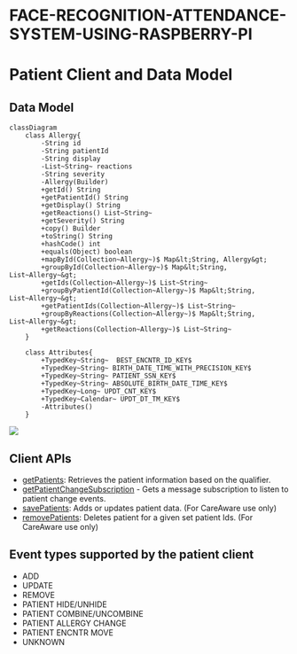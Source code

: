# FACE-RECOGNITION-ATTENDANCE-SYSTEM-USING-RASPBERRY-PI
# Patient Client and Data Model

## Data Model

```mermaid
classDiagram
    class Allergy{
        -String id
        -String patientId
        -String display
        -List~String~ reactions
        -String severity
        -Allergy(Builder)
        +getId() String
        +getPatientId() String
        +getDisplay() String
        +getReactions() List~String~
        +getSeverity() String
        +copy() Builder
        +toString() String
        +hashCode() int
        +equals(Object) boolean
        +mapById(Collection~Allergy~)$ Map&lt;String, Allergy&gt;
        +groupById(Collection~Allergy~)$ Map&lt;String, List~Allergy~&gt;
        +getIds(Collection~Allergy~)$ List~String~
        +groupByPatientId(Collection~Allergy~)$ Map&lt;String, List~Allergy~&gt;
        +getPatientIds(Collection~Allergy~)$ List~String~
        +groupByReactions(Collection~Allergy~)$ Map&lt;String, List~Allergy~&gt;
        +getReactions(Collection~Allergy~)$ List~String~
    }

    class Attributes{
        +TypedKey~String~  BEST_ENCNTR_ID_KEY$
        +TypedKey~String~ BIRTH_DATE_TIME_WITH_PRECISION_KEY$
        +TypedKey~String~ PATIENT_SSN_KEY$
        +TypedKey~String~ ABSOLUTE_BIRTH_DATE_TIME_KEY$
        +TypedKey~Long~ UPDT_CNT_KEY$
        +TypedKey~Calendar~ UPDT_DT_TM_KEY$
        -Attributes()
    }
  ```

[![](https://mermaid.ink/img/pako:eNrNWntv2joU_ypRtD_arS2l76JpEoV0RStQAd203V4hkxjwboi5eVRjVfns9zhPO7EDpbtjqCqJz8M_H59zfGzzpJvUwnpNN23keU2CJi6aPTgafMIWrW7b2J0snqI29tnv-y5xJhqxim1z5BPs-C0JySLe3EYLjnBLPH8ZUZeai5HpE-p4RUkPP2KX-LxojGrnKiC2hd3djPRugqH7nV0tEhYJdwk8Bb0ZYVRQewlEoPPYRa5-jFamxKRz1h6j5gg-jXhlQlPkTRswSUAjjs8R8L8Bsr2d7ug7Nv1dbUSpjZHDMczQ_GoBg21QMFcIfRkbbrn7RmujeTyCvWSWlxo_FpcG68qH5khoy_xseAoNKiNGHWeT9br-Uz2bwchm_XUwVukponh-cIRI9IE4CnzsccH4brCYY-sTXqSBdGX0B0Oj0-gMesNWc_jJ-PqmlL3VG9wMm_WBMRy02sbwSwte73pGo9VvdTsrxe_qg5bRGQz7_dW89at-9_YeOsr3yQQ1meQtZXL3d83BEMaj7KCBbOxYyI1Z4W_QzjHvZ9bb2U3Ny754E18R1582kY8HZIb5lNdyfJgn7GoLjFw-Q02p62sz6vjTQqslJLurhY-1KQ3cfNuMOIAq3-phkzpWDgED4CCHFlPkT-pgIekKI5GkyX1zis1_PiObWPAvwDuNqUsdek2wbe11wB2XHQ3_8MGsntYJZiPs5tz5KxgCMlIMS6S1mT1YKmN2yGXYKLsWCTdgGpYaF7wtQmWhfaSkfmgkKakDZlLB-xYaS5ZqfXpLTWQzu7EcnzwXOUKrxhzsWa6D50reBU7W0Ca2TcIlhW5lrQjDgA-CazQj9qIBcwgJq-WMqfb6xX9MXA_mhB9-QoI-85RcYWCjMG9Oydwb0Diba3n2uynM6lKbsy--hiiM5lfXDNfJ0BT0W1RK7kmHV1phhENNi5Bo4H9UkVGweX6dLDKsqjtWqgxtUeQqr0WkWjeoSn4ROnmlsh7IXLEQq1ozckvCc0Ysy8Zrh25McaC1H4zH5EchTpMxwj8yJrCuAKLk2VOtYNqIf-O4PsIKBaviJPzi2pm5YP2COdBQsvJz5CTMXpgLVsV6OzXWZsmgk5pNwZCZLYn_9wWDfhBFxEpgV6xxRNbImMDzMWdORuQLKC0z7x-VeGJb5KMvaV6VZBTivN-uSCichvI0knnS6_pP9WwGg3PYF-JQOf5mONK4eJ01EjWbgeCi73UwMkUvRRL7dBbkaiCFuC_38w1Vlvv-KqWKjF_EJyYpNUKBrxydwFoKUOBcxjUxv5hG6ZBbS9-_x04ww25YuX3gEu5951On-6WTNbTrt0b2dm2I793BjdGTdBgjbEyRM8HGY24hT0pgM3BdzOfMlDJ38SOhAb-cRrrYltlMn4qSXI-KtbERdQrpOhbJlTBxzyp6BoOtIhIk74hXtyzMVuBiyideD8_oo4L6G3dM4nRl41jHR-rNJucwd-wYJHvvGe3uZ-49OV-p394avY9fh42beuejhB4f-MiFG932VasjIdx3lKSbVlMqILZz_q5w4ahsbWIfEdt7Wm_TyIc1X_cmzFzbuttAKRyFi6_a8RWRpXuxIuY_eetWtqWRGqxsEcxxrrW1UXaSXx5LnYvZ-SWelZwseL6LoWYgoqfE0qZ44ZBcRfjCcVB6_EbmEg00cHxXeeERuaj2l4UhW5ug1vqbZ6VsBC6hrhSHL2bvuBXPwH5Kpy85_Fjl8f3MUqUnE9eBbfeh-GGckQzkchd7nmo_BfztwPbJ3A5lvHWEGorLlRBndHIno30jc5XCaKJU0S6ErPxAJp6n4iEeEOO1TqbaYPP1B9wTrZ8HlGcbErYNMsB6RzChRf8PiEzxBujkySmrdyW5CfjIxBFOLEoj-5Gd0RebqXCYU-hYEe31uHOFV5Y4bHRVIKd1CWSP2vZ8OT8LLGwllnfCy4x1rqeTAzDQL4B7YW4OgShmIrpZ2egyuh3BUiWtTTLSdrJOIZrDokgawCFlZcwm8ivCtIcnwIBdbF0jk9hgLEUdQd0JmPpnWMe3XnbtwVyhLfcf2FIa4zHD_Igl55pydAo36goIN7zHGGRYVcuVBPL27q1EL8qZgPMHuSWlDqZgXZZZ21uvrw0uFX45cPkKvD7mMICSI4a3-_sf4oMRraYZ2VY3ZeHOEiLubJuclyheOT7obx_0SOxBr8JjGNYg9wAgkr90m5deChak8ktiXoNw95CpqYpqxLuIWv42QjLggopEdy07tpHufpRj4K1Tk-6EVfo4JG85SybGe3Bs4vyT_AQImKa-P_dqlcqE-NNgdGBiF4qFA5POKmQUePsmdXH0FIPYN232VRnZdFSZIeZMFc814ZE4le_oEVWYbKQmFKzEgpUZhLxdiXs-YKyAL8GT3jdsA1LaeYwqBiU6wu_HJfSfGCyxmCyKfjfAAgbRflmE_W5gcc9SOGLgbgkZB0IOMh_W28Ip4CiDuiUXLIKQguTWhK1hzDDkIIYpeguwWL8iFHl5sAVsciAxWH1Ph2oCVFl6TQ9r-Afdn2JYnHVY8HULj1Fg-2xQz8CKAqhFF46p13w3wHt6MLcgpcY_ftZrY6g4oXWOHL32pP_Qa_vHl9WTg8Pji-rR0fnR4eXJ2Z6-gObTk9OD6unl5fn5xeXx6eVJ9XlP_0kpqDg5uDg5hE_19Oj0AqjVUN23kMb3aVjEp27apU0R1FOsV7ZzgKGwIQNgkzpjMmHtgWtDc2Z7zz9IJgCs5xFrimCFeLw8q5wdnV2go2N8dn6MTo-PLXNUvbwYH51Ux9b5YfUI6c-AFof9t-OfgLOv5_8Ankcdcw?type=png)](https://mermaid.live/edit#pako:eNrNWntv2joU_ypRtD_arS2l76JpEoV0RStQAd203V4hkxjwboi5eVRjVfns9zhPO7EDpbtjqCqJz8M_H59zfGzzpJvUwnpNN23keU2CJi6aPTgafMIWrW7b2J0snqI29tnv-y5xJhqxim1z5BPs-C0JySLe3EYLjnBLPH8ZUZeai5HpE-p4RUkPP2KX-LxojGrnKiC2hd3djPRugqH7nV0tEhYJdwk8Bb0ZYVRQewlEoPPYRa5-jFamxKRz1h6j5gg-jXhlQlPkTRswSUAjjs8R8L8Bsr2d7ug7Nv1dbUSpjZHDMczQ_GoBg21QMFcIfRkbbrn7RmujeTyCvWSWlxo_FpcG68qH5khoy_xseAoNKiNGHWeT9br-Uz2bwchm_XUwVukponh-cIRI9IE4CnzsccH4brCYY-sTXqSBdGX0B0Oj0-gMesNWc_jJ-PqmlL3VG9wMm_WBMRy02sbwSwte73pGo9VvdTsrxe_qg5bRGQz7_dW89at-9_YeOsr3yQQ1meQtZXL3d83BEMaj7KCBbOxYyI1Z4W_QzjHvZ9bb2U3Ny754E18R1582kY8HZIb5lNdyfJgn7GoLjFw-Q02p62sz6vjTQqslJLurhY-1KQ3cfNuMOIAq3-phkzpWDgED4CCHFlPkT-pgIekKI5GkyX1zis1_PiObWPAvwDuNqUsdek2wbe11wB2XHQ3_8MGsntYJZiPs5tz5KxgCMlIMS6S1mT1YKmN2yGXYKLsWCTdgGpYaF7wtQmWhfaSkfmgkKakDZlLB-xYaS5ZqfXpLTWQzu7EcnzwXOUKrxhzsWa6D50reBU7W0Ca2TcIlhW5lrQjDgA-CazQj9qIBcwgJq-WMqfb6xX9MXA_mhB9-QoI-85RcYWCjMG9Oydwb0Diba3n2uynM6lKbsy--hiiM5lfXDNfJ0BT0W1RK7kmHV1phhENNi5Bo4H9UkVGweX6dLDKsqjtWqgxtUeQqr0WkWjeoSn4ROnmlsh7IXLEQq1ozckvCc0Ysy8Zrh25McaC1H4zH5EchTpMxwj8yJrCuAKLk2VOtYNqIf-O4PsIKBaviJPzi2pm5YP2COdBQsvJz5CTMXpgLVsV6OzXWZsmgk5pNwZCZLYn_9wWDfhBFxEpgV6xxRNbImMDzMWdORuQLKC0z7x-VeGJb5KMvaV6VZBTivN-uSCichvI0knnS6_pP9WwGg3PYF-JQOf5mONK4eJ01EjWbgeCi73UwMkUvRRL7dBbkaiCFuC_38w1Vlvv-KqWKjF_EJyYpNUKBrxydwFoKUOBcxjUxv5hG6ZBbS9-_x04ww25YuX3gEu5951On-6WTNbTrt0b2dm2I793BjdGTdBgjbEyRM8HGY24hT0pgM3BdzOfMlDJ38SOhAb-cRrrYltlMn4qSXI-KtbERdQrpOhbJlTBxzyp6BoOtIhIk74hXtyzMVuBiyideD8_oo4L6G3dM4nRl41jHR-rNJucwd-wYJHvvGe3uZ-49OV-p394avY9fh42beuejhB4f-MiFG932VasjIdx3lKSbVlMqILZz_q5w4ahsbWIfEdt7Wm_TyIc1X_cmzFzbuttAKRyFi6_a8RWRpXuxIuY_eetWtqWRGqxsEcxxrrW1UXaSXx5LnYvZ-SWelZwseL6LoWYgoqfE0qZ44ZBcRfjCcVB6_EbmEg00cHxXeeERuaj2l4UhW5ug1vqbZ6VsBC6hrhSHL2bvuBXPwH5Kpy85_Fjl8f3MUqUnE9eBbfeh-GGckQzkchd7nmo_BfztwPbJ3A5lvHWEGorLlRBndHIno30jc5XCaKJU0S6ErPxAJp6n4iEeEOO1TqbaYPP1B9wTrZ8HlGcbErYNMsB6RzChRf8PiEzxBujkySmrdyW5CfjIxBFOLEoj-5Gd0RebqXCYU-hYEe31uHOFV5Y4bHRVIKd1CWSP2vZ8OT8LLGwllnfCy4x1rqeTAzDQL4B7YW4OgShmIrpZ2egyuh3BUiWtTTLSdrJOIZrDokgawCFlZcwm8ivCtIcnwIBdbF0jk9hgLEUdQd0JmPpnWMe3XnbtwVyhLfcf2FIa4zHD_Igl55pydAo36goIN7zHGGRYVcuVBPL27q1EL8qZgPMHuSWlDqZgXZZZ21uvrw0uFX45cPkKvD7mMICSI4a3-_sf4oMRraYZ2VY3ZeHOEiLubJuclyheOT7obx_0SOxBr8JjGNYg9wAgkr90m5deChak8ktiXoNw95CpqYpqxLuIWv42QjLggopEdy07tpHufpRj4K1Tk-6EVfo4JG85SybGe3Bs4vyT_AQImKa-P_dqlcqE-NNgdGBiF4qFA5POKmQUePsmdXH0FIPYN232VRnZdFSZIeZMFc814ZE4le_oEVWYbKQmFKzEgpUZhLxdiXs-YKyAL8GT3jdsA1LaeYwqBiU6wu_HJfSfGCyxmCyKfjfAAgbRflmE_W5gcc9SOGLgbgkZB0IOMh_W28Ip4CiDuiUXLIKQguTWhK1hzDDkIIYpeguwWL8iFHl5sAVsciAxWH1Ph2oCVFl6TQ9r-Afdn2JYnHVY8HULj1Fg-2xQz8CKAqhFF46p13w3wHt6MLcgpcY_ftZrY6g4oXWOHL32pP_Qa_vHl9WTg8Pji-rR0fnR4eXJ2Z6-gObTk9OD6unl5fn5xeXx6eVJ9XlP_0kpqDg5uDg5hE_19Oj0AqjVUN23kMb3aVjEp27apU0R1FOsV7ZzgKGwIQNgkzpjMmHtgWtDc2Z7zz9IJgCs5xFrimCFeLw8q5wdnV2go2N8dn6MTo-PLXNUvbwYH51Ux9b5YfUI6c-AFof9t-OfgLOv5_8Ankcdcw)

## Client APIs

- [getPatients](./../../src/main/java/com/cerner/ibus/patient/client/PatientClient.java#L28): Retrieves the patient information based on the qualifier.
- [getPatientChangeSubscription](./../../src/main/java/com/cerner/ibus/patient/client/PatientClient.java#L41) - Gets a message subscription to listen to patient change events.
- [savePatients](./../../src/main/java/com/cerner/ibus/patient/client/PatientClient.java#L51): Adds or updates patient data. (For CareAware use only)
- [removePatients](./../../src/main/java/com/cerner/ibus/patient/client/PatientClient.java#L65): Deletes patient for a given set patient Ids. (For CareAware use only)

## Event types supported by the patient client
- ADD
- UPDATE
- REMOVE
- PATIENT HIDE/UNHIDE
- PATIENT COMBINE/UNCOMBINE
- PATIENT ALLERGY CHANGE
- PATIENT ENCNTR MOVE
- UNKNOWN
